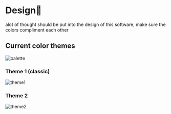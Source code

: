 # Design🎨
alot of thought should be put into the design of this software, make sure the colors compliment each other
## Current color themes
![palette](https://media.discordapp.net/attachments/1043040632781942854/1302835967832494182/colorpalette.png?ex=6729900c&is=67283e8c&hm=151dc5141f56be029c2c9c70016db92a10813258c55e5b6b1903441e3a614df6&=&format=webp&quality=lossless)

### Theme 1 (classic)
![theme1](https://media.discordapp.net/attachments/1043040632781942854/1302836602090815548/Desktop.png?ex=672990a3&is=67283f23&hm=93d586de7566b1873e6418ceb31a4dd5c51461dcc919c082d211f5d96e9f29a8&=&format=webp&quality=lossless&width=1248&height=702)

### Theme 2
![theme2](https://media.discordapp.net/attachments/1043040632781942854/1302836851811553341/Desktop.png?ex=672990df&is=67283f5f&hm=9788078e9df7f2c7d281f5cb2437328896d9e22d102d9e7508fbe688df5e6275&=&format=webp&quality=lossless&width=550&height=309)
